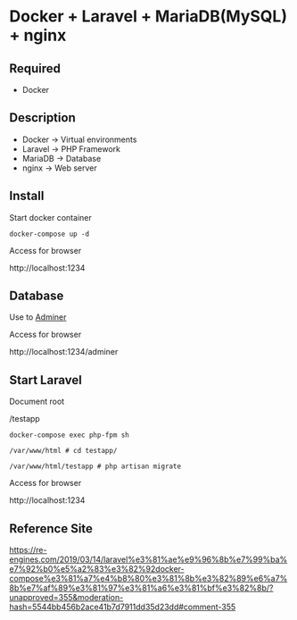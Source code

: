 # Docker + Laravel + MariaDB(MySQL) + nginx

## Required

- Docker

## Description

- Docker -> Virtual environments
- Laravel -> PHP Framework
- MariaDB -> Database
- nginx -> Web server

## Install

Start docker container

```
docker-compose up -d
```

Access for browser

http://localhost:1234

## Database

Use to [Adminer](https://www.adminer.org/)

Access for browser

http://localhost:1234/adminer

## Start Laravel

Document root

/testapp

```
docker-compose exec php-fpm sh
```

```
/var/www/html # cd testapp/
```

```
/var/www/html/testapp # php artisan migrate
```

Access for browser

http://localhost:1234

## Reference Site

https://re-engines.com/2019/03/14/laravel%e3%81%ae%e9%96%8b%e7%99%ba%e7%92%b0%e5%a2%83%e3%82%92docker-compose%e3%81%a7%e4%b8%80%e3%81%8b%e3%82%89%e6%a7%8b%e7%af%89%e3%81%97%e3%81%a6%e3%81%bf%e3%82%8b/?unapproved=355&moderation-hash=5544bb456b2ace41b7d7911dd35d23dd#comment-355

